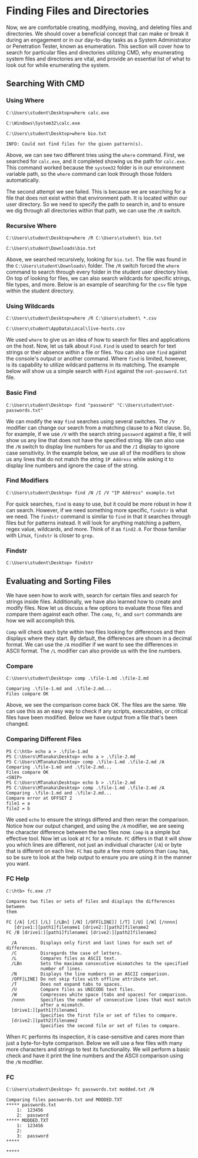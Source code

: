 # Finding Files and Directories

Now, we are comfortable creating, modifying, moving, and deleting files and directories. We should cover a beneficial concept that can make or break it during an engagement or in our day-to-day tasks as a System Administrator or Penetration Tester, known as enumeration. This section will cover how to search for particular files and directories utilizing CMD, why enumerating system files and directories are vital, and provide an essential list of what to look out for while enumerating the system.

## Searching With CMD

### Using Where

```
C:\Users\student\Desktop>where calc.exe

C:\Windows\System32\calc.exe

C:\Users\student\Desktop>where bio.txt

INFO: Could not find files for the given pattern(s).
```

Above, we can see two different tries using the `where` command. First, we searched for `calc.exe`, and it completed showing us the path for `calc.exe`. This command worked because the `system32` folder is in our environment variable path, so the `where` command can look through those folders automatically.

The second attempt we see failed. This is because we are searching for a file that does not exist within that environment path. It is located within our user directory. So we need to specify the path to search in, and to ensure we dig through all directories within that path, we can use the `/R` switch.

### Recursive Where

```
C:\Users\student\Desktop>where /R C:\Users\student\ bio.txt

C:\Users\student\Downloads\bio.txt
```

Above, we searched recursively, looking for `bio.txt`. The file was found in the `C:\Users\student\Downloads\` folder. The `/R` switch forced the `where` command to search through every folder in the student user directory hive. On top of looking for files, we can also search wildcards for specific strings, file types, and more. Below is an example of searching for the `csv` file type within the student directory.

### Using Wildcards

```
C:\Users\student\Desktop>where /R C:\Users\student\ *.csv

C:\Users\student\AppData\Local\live-hosts.csv
```

We used `where` to give us an idea of how to search for files and applications on the host. Now, let us talk about `Find`. `Find` is used to search for text strings or their absence within a file or files. You can also use `find` against the console's output or another command. Where `find` is limited, however, is its capability to utilize wildcard patterns in its matching. The example below will show us a simple search with `Find` against the `not-password.txt` file.

### Basic Find

```
C:\Users\student\Desktop> find "password" "C:\Users\student\not-passwords.txt"
```

We can modify the way `find` searches using several switches. The `/V` modifier can change our search from a matching clause to a Not clause. So, for example, if we use `/V` with the search string `password` against a file, it will show us any line that does not have the specified string. We can also use the `/N` switch to display line numbers for us and the `/I` display to ignore case sensitivity. In the example below, we use all of the modifiers to show us any lines that do not match the string `IP Address` while asking it to display line numbers and ignore the case of the string.

### Find Modifiers

```
C:\Users\student\Desktop> find /N /I /V "IP Address" example.txt
```

For quick searches, `find` is easy to use, but it could be more robust in how it can search. However, if we need something more specific, `findstr` is what we need. The `findstr` command is similar to `find` in that it searches through files but for patterns instead. It will look for anything matching a pattern, regex value, wildcards, and more. Think of it as `find2.0`. For those familiar with Linux, `findstr` is closer to `grep`.

### Findstr

```
C:\Users\student\Desktop> findstr
```

## Evaluating and Sorting Files

We have seen how to work with, search for certain files and search for strings inside files. Additionally, we have also learned how to create and modify files. Now let us discuss a few options to evaluate those files and compare them against each other. The `comp`, `fc`, and `sort` commands are how we will accomplish this.

`Comp` will check each byte within two files looking for differences and then displays where they start. By default, the differences are shown in a decimal format. We can use the `/A` modifier if we want to see the differences in ASCII format. The `/L` modifier can also provide us with the line numbers.

### Compare

```
C:\Users\student\Desktop> comp .\file-1.md .\file-2.md

Comparing .\file-1.md and .\file-2.md...
Files compare OK
```

Above, we see the comparison come back OK. The files are the same. We can use this as an easy way to check if any scripts, executables, or critical files have been modified. Below we have output from a file that's been changed.

### Comparing Different Files

```
PS C:\htb> echo a > .\file-1.md
PS C:\Users\MTanaka\Desktop> echo a > .\file-2.md
PS C:\Users\MTanaka\Desktop> comp .\file-1.md .\file-2.md /A
Comparing .\file-1.md and .\file-2.md...
Files compare OK
<SNIP>
PS C:\Users\MTanaka\Desktop> echo b > .\file-2.md
PS C:\Users\MTanaka\Desktop> comp .\file-1.md .\file-2.md /A
Comparing .\file-1.md and .\file-2.md...
Compare error at OFFSET 2
file1 = a
file2 = b
```

We used `echo` to ensure the strings differed and then reran the comparison. Notice how our output changed, and using the `/A` modifier, we are seeing the character difference between the two files now. `Comp` is a simple but effective tool. Now let us look at `FC` for a minute. `FC` differs in that it will show you which lines are different, not just an individual character (`/A`) or byte that is different on each line. `FC` has quite a few more options than `Comp` has, so be sure to look at the help output to ensure you are using it in the manner you want.

### FC Help

```
C:\htb> fc.exe /?

Compares two files or sets of files and displays the differences between
them

FC [/A] [/C] [/L] [/LBn] [/N] [/OFF[LINE]] [/T] [/U] [/W] [/nnnn]
   [drive1:][path1]filename1 [drive2:][path2]filename2
FC /B [drive1:][path1]filename1 [drive2:][path2]filename2

  /A         Displays only first and last lines for each set of differences.
  /C         Disregards the case of letters.
  /L         Compares files as ASCII text.
  /LBn       Sets the maximum consecutive mismatches to the specified
             number of lines.
  /N         Displays the line numbers on an ASCII comparison.
  /OFF[LINE] Do not skip files with offline attribute set.
  /T         Does not expand tabs to spaces.
  /U         Compare files as UNICODE text files.
  /W         Compresses white space (tabs and spaces) for comparison.
  /nnnn      Specifies the number of consecutive lines that must match
             after a mismatch.
  [drive1:][path1]filename1
             Specifies the first file or set of files to compare.
  [drive2:][path2]filename2
             Specifies the second file or set of files to compare.
```

When `FC` performs its inspection, it is case-sensitive and cares more than just a byte-for-byte comparison. Below we will use a few files with many more characters and strings to test its functionality. We will perform a basic check and have it print the line numbers and the ASCII comparison using the `/N` modifier.

### FC

```
C:\Users\student\Desktop> fc passwords.txt modded.txt /N

Comparing files passwords.txt and MODDED.TXT
***** passwords.txt
    1:  123456
    2:  password
***** MODDED.TXT
    1:  123456
    2:
    3:  password
*****

*****
```
